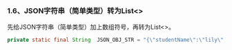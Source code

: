 ### 1.6、JSON字符串（简单类型）转为List&lt;&gt;

先给JSON字符串（简单类型）加上数组符号，再转为List&lt;&gt;。

```java
private static final String  JSON_OBJ_STR = "{\"studentName\":\"lily\",\"studentAge\":12}";


```




